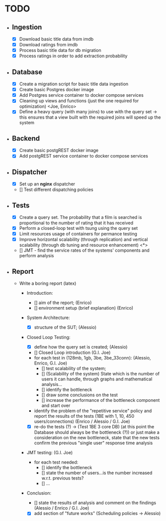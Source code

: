 # TODO

- ## Ingestion
    - [x] Download basic title data from imdb
    - [x] Download ratings from imdb
    - [x] Process basic title data for db migration
    - [x] Process ratings in order to add extraction probability
    
- ## Database
    - [x] Create a migration script for basic title data ingestion
    - [x] Create basic Postgres docker image 
    - [x] Add Postgres service container to docker compose services
    - [x] Cleaning up views and functions (just the one required for optimization) <Joe, Enrico>
    - [x] Define a heavy query (with many joins) to use with the query set -> this ensures that a view built with the required joins will speed up the system <Enrico>

- ## Backend
    - [x] Create basic postgREST docker image
    - [x] Add postgREST service container to docker compose services

- ## Dispatcher
    - [x] Set up an **nginx** dispatcher
    - [] Test different dispatching policies

- ## Tests
    - [x] Create a query set. The probability that a film is searched is proportional to the number of rating that it has received
    - [x] Perform a closed-loop test with tsung using the query set
    - [x] Limit resources usage of containers for permance testing
    - [x] Improve horizontal scalability (through replication) and vertical scalability (through db tuning and resource enhancement) <*>
    - [] JMT - find the service rates of the systems' components and perform analysis

- ## Report
    - Write a boring report (latex)
        - Introduction:
            - [] aim of the report; (Enrico)
            - [] environment setup (brief explanation) (Enrico)

        - System Architecture:
            - [x] structure of the SUT; (Alessio)

        - Closed Loop Testing:
            - [x] define how the query set is created; (Alessio)
            - [] Closed Loop introduction (G.I. Joe)
            - for each test in (128mb, 1gb, 3be, 3be_33conn): (Alessio, Enrico, G.I. Joe)
                - [] test scalability of the system;
                - [] (Scalability of the system) State which is the number of users it can handle, through graphs and mathematical analysis... 
                - [] identify the bottleneck
                - [] draw some conclusions on the test
                - [] increase the performance of the bottleneck component and start over
            - identify the problem of the "repetitive service" policy and report the results of the tests (1BE with 1, 10, 450 users/connections) (Enrico / Alessio / G.I. Joe)
            - [x] re-do the tests (?) -> (Test 1BE 3 core DB) (at this point the Database should always be the bottleneck (?)) or just make a consideration on the new bottleneck, state that the new tests confirm the previous "single user" response time analysis 

        - JMT testing: (G.I. Joe)
            - for each test needed:
                - [] identify the bottleneck
                - [] state the number of users...is the number increased w.r.t. previous tests?
                - [] ...

        - Conclusion:
            - [] state the results of analysis and comment on the findings (Alessio / Enrico / G.I. Joe)
            - [x] add section of "future works" (Scheduling policies -> Alessio)